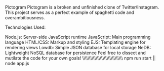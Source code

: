 Pictogram
Pictogram is a broken and unfinished clone of Twitter/Instagram. This project serves as a perfect example of spaghetti code and overambitiousness.

Technologies Used:

Node.js: Server-side JavaScript runtime
JavaScript: Main programming language
HTML/CSS: Markup and styling
EJS: Templating engine for rendering views
Lowdb: Simple JSON database for local storage
NeDB: Lightweight NoSQL database for persistence
Feel free to dissect and mutilate the code for your own goals!
\\\\\\\\\\\\\\\\\\\\\\\\\\\\\\\\\\\\\\\\\\\\\\\\\\\\\\\\\\\\
npm run start || node app.js
